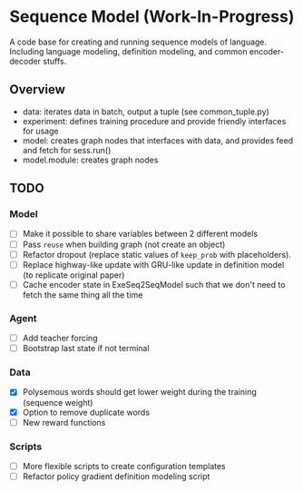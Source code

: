 # Sequence Model (Work-In-Progress)

A code base for creating and running sequence models of language. Including
language modeling, definition modeling, and common encoder-decoder stuffs.

## Overview
- data: iterates data in batch, output a tuple (see common_tuple.py)
- experiment: defines training procedure and provide friendly interfaces for usage
- model: creates graph nodes that interfaces with data, and provides feed and fetch for sess.run()
- model.module: creates graph nodes

## TODO

### Model
- [ ] Make it possible to share variables between 2 different models
- [ ] Pass `reuse` when building graph (not create an object)
- [ ] Refactor dropout (replace static values of `keep_prob` with placeholders).
- [ ] Replace highway-like update with GRU-like update in definition model (to replicate original paper)
- [ ] Cache encoder state in ExeSeq2SeqModel such that we don't need to fetch the same thing all the time

### Agent
- [ ] Add teacher forcing
- [ ] Bootstrap last state if not terminal

### Data
- [x] Polysemous words should get lower weight during the training (sequence weight)
- [x] Option to remove duplicate words
- [ ] New reward functions

### Scripts
- [ ] More flexible scripts to create configuration templates
- [ ] Refactor policy gradient definition modeling script
